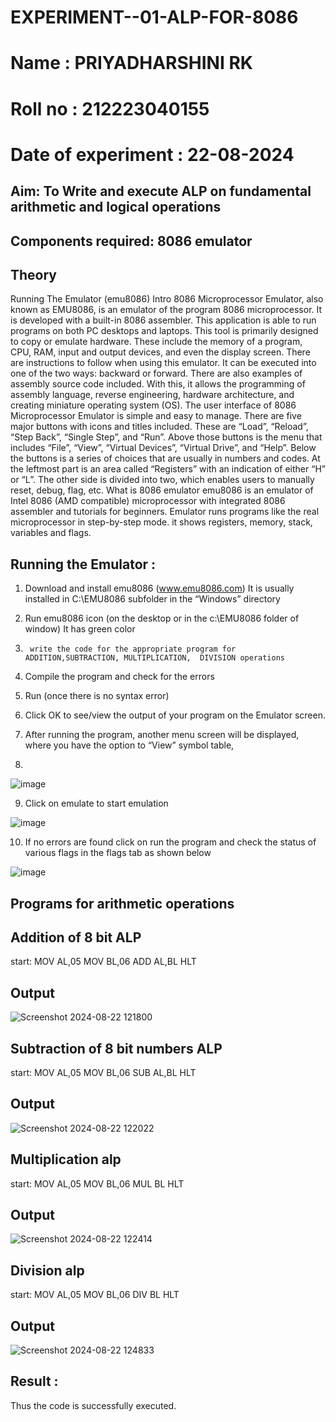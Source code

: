 # EXPERIMENT--01-ALP-FOR-8086
# Name : PRIYADHARSHINI RK
# Roll no : 212223040155
# Date of experiment : 22-08-2024





## Aim: To Write and execute ALP on fundamental arithmetic and logical operations
## Components required: 8086  emulator 
## Theory 
Running The Emulator (emu8086) Intro 8086 Microprocessor Emulator, also known as EMU8086, is an emulator of the program 8086 microprocessor. It is developed with a built-in 8086 assembler. This application is able to run programs on both PC desktops and laptops. This tool is primarily designed to copy or emulate hardware. These include the memory of a program, CPU, RAM, input and output devices, and even the display screen. There are instructions to follow when using this emulator. It can be executed into one of the two ways: backward or forward. There are also examples of assembly source code included. With this, it allows the programming of assembly language, reverse engineering, hardware architecture, and creating miniature operating system (OS). The user interface of 8086 Microprocessor Emulator is simple and easy to manage. There are five major buttons with icons and titles included. These are “Load”, “Reload”, “Step Back”, “Single Step”, and “Run”. Above those buttons is the menu that includes “File”, “View”, “Virtual Devices”, “Virtual Drive”, and “Help”. Below the buttons is a series of choices that are usually in numbers and codes. At the leftmost part is an area called “Registers” with an indication of either “H” or “L”. The other side is divided into two, which enables users to manually reset, debug, flag, etc. What is 8086 emulator emu8086 is an emulator of Intel 8086 (AMD compatible) microprocessor with integrated 8086 assembler and tutorials for beginners. Emulator runs programs like the real microprocessor in step-by-step mode. it shows registers, memory, stack, variables and flags.


 ## Running the Emulator :
1.	Download and install emu8086 (www.emu8086.com) It is usually installed in C:\EMU8086 subfolder in the “Windows” directory
2.	  Run  emu8086 icon (on the desktop or in the c:\EMU8086 folder of window) It has green color 
 
 
3.		write the code for the appropriate program for ADDITION,SUBTRACTION, MULTIPLICATION,  DIVISION operations 

4.	 Compile the program and check for the errors 
5.	Run (once there is no syntax error) 

6.	Click OK to see/view the output of your program on the Emulator screen. 


7.	After running the program, another menu screen will be displayed, where you have the option to “View” symbol table,
8.	 


![image](https://user-images.githubusercontent.com/36288975/189273263-d65baae9-4b8f-4723-afb3-c0ffa4052b04.png)











9.	Click on emulate to start emulation 








![image](https://user-images.githubusercontent.com/36288975/189273273-9bb36ec1-e2e8-4892-8d35-37707332bfdc.png)








10.	If no errors are found click on run the program and check the status of various flags in the flags tab as shown below 






![image](https://user-images.githubusercontent.com/36288975/189273277-113a2a33-4a40-4ff8-95a5-ecd3a1f504fe.png)







## Programs for arithmetic  operations

## Addition  of 8 bit ALP 

start:
MOV AL,05
MOV BL,06
ADD AL,BL
HLT




## Output  

![Screenshot 2024-08-22 121800](https://github.com/user-attachments/assets/c653fdb8-acfa-4bc1-99d0-1113a70f8dd2)

 
## Subtraction   of 8 bit numbers  ALP 

start:
MOV AL,05
MOV BL,06
SUB AL,BL
HLT

 
## Output  

![Screenshot 2024-08-22 122022](https://github.com/user-attachments/assets/ac677021-1b81-4273-a9b0-3b92e1250db6)

## Multiplication alp 

start:
MOV AL,05
MOV BL,06
MUL BL
HLT




 ## Output 
 
![Screenshot 2024-08-22 122414](https://github.com/user-attachments/assets/aa6d3f24-6a82-488e-906d-820cbf7b4374)


## Division alp 

start:
MOV AL,05
MOV BL,06
DIV BL
HLT


## Output  


![Screenshot 2024-08-22 124833](https://github.com/user-attachments/assets/934a30fe-eb5c-4804-9d9e-9433e165b7c4)


## Result :
Thus the code is successfully executed.
